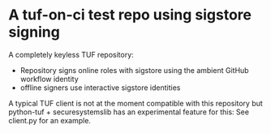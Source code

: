 # A tuf-on-ci test repo using sigstore signing 

A completely keyless TUF repository:
* Repository signs online roles with sigstore using the ambient GitHub workflow identity
* offline signers use interactive sigstore identities

A typical TUF client is not at the moment compatible with this repository but
python-tuf + securesystemslib has an experimental feature for this: See client.py for an example.
